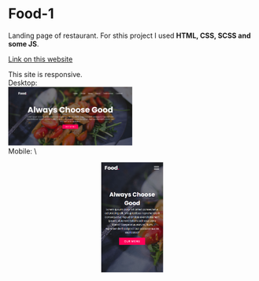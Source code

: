 # Food-1
Landing page of restaurant.
For sthis project I used __HTML, CSS, SCSS and some JS__.

[Link on this website](https://k-a-webdev.github.io/Food-1/)

This site is responsive. \
Desktop: \
<img src="images/Desktop.png" style="width: 50%; @media (max-width: 991px) {width: 100%}" title="Desktop size" /> \
Mobile: \
<center><img src="images/Mobile.png" style="width: 25%; @media (max-width: 991px) {width: 50%}" title="Mesktop size" /></center>
